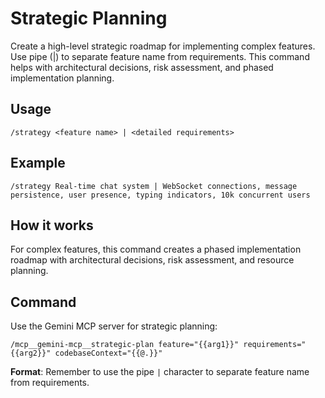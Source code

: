 # Strategic Planning

Create a high-level strategic roadmap for implementing complex features. Use pipe (|) to separate feature name from requirements. This command helps with architectural decisions, risk assessment, and phased implementation planning.

## Usage
`/strategy <feature name> | <detailed requirements>`

## Example
`/strategy Real-time chat system | WebSocket connections, message persistence, user presence, typing indicators, 10k concurrent users`

## How it works
For complex features, this command creates a phased implementation roadmap with architectural decisions, risk assessment, and resource planning.

## Command
Use the Gemini MCP server for strategic planning:

```
/mcp__gemini-mcp__strategic-plan feature="{{arg1}}" requirements="{{arg2}}" codebaseContext="{{@.}}"
```

**Format**: Remember to use the pipe `|` character to separate feature name from requirements.